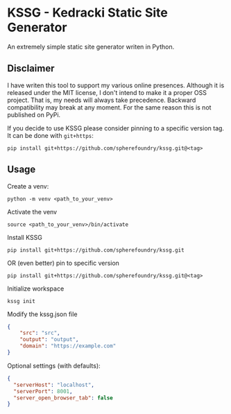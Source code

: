 # KSSG - Kedracki Static Site Generator

An extremely simple static site generator writen in Python. 

## Disclaimer

I have writen this tool to support my various online presences. Although it is released under the MIT license, I don't 
intend to make it a proper OSS project. That is, my needs will always take precedence. Backward compatibility may break 
at any moment. For the same reason this is not published on PyPi.

If you decide to use KSSG please consider pinning to a specific version tag. It can be done with `git+https`:  

```shell
pip install git+https://github.com/spherefoundry/kssg.git@<tag>
```

## Usage

Create a venv:

```shell
python -m venv <path_to_your_venv>
```

Activate the venv 

```shell
source <path_to_your_venv>/bin/activate
```

Install KSSG

```shell
pip install git+https://github.com/spherefoundry/kssg.git
```

OR (even better) pin to specific version <tag> 

```shell
pip install git+https://github.com/spherefoundry/kssg.git@<tag>
```

Initialize workspace

```shell
kssg init
```

Modify the kssg.json file

```json
{
    "src": "src",
    "output": "output",
    "domain": "https://example.com"
}
```

Optional settings (with defaults):

```json
{
  "serverHost": "localhost",
  "serverPort": 8001,
  "server_open_browser_tab": false
}
```

